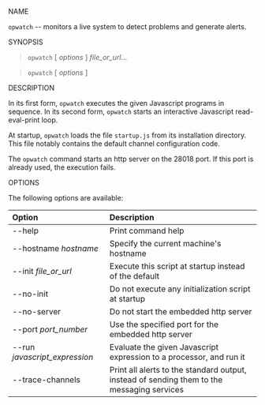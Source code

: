 NAME

`opwatch` -- monitors a live system to detect problems and generate alerts.

SYNOPSIS

> `opwatch` [ *options* ] *file_or_url*...

> `opwatch` [ *options* ]

DESCRIPTION

In its first form, `opwatch` executes the given Javascript programs in sequence. In its second form, `opwatch`
starts an interactive Javascript read-eval-print loop.

At startup, `opwatch` loads the file `startup.js` from its installation directory. This file notably contains the
default channel configuration code.

The `opwatch` command starts an http server on the 28018 port. If this port is already used, the execution fails. 

OPTIONS

The following options are available:

| Option | Description |                                               
| :--- | :--- |                                               
| --help | Print command help |                                           
| --hostname *hostname* | Specify the current machine's hostname |                    
| --init *file_or_url* | Execute this script at startup instead of the default |         
| --no-init | Do not execute any initialization script at startup |       
| --no-server | Do not start the embedded http server |                     
| --port *port_number* | Use the specified port for the embedded http server |       
| --run *javascript_expression* | Evaluate the given Javascript expression to a processor, and run it |                                              
| --trace-channels | Print all alerts to the standard output, instead of sending them to the messaging services |
